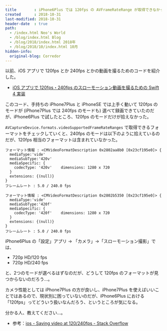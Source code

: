 ```yaml
---
title        : iPhone6Plus では 120fps の AVFrameRateRange が取得できなかった
created      : 2018-10-31
last-modified: 2018-10-31
header-date  : true
path:
  - /index.html Neo's World
  - /blog/index.html Blog
  - /blog/2018/index.html 2018年
  - /blog/2018/10/index.html 10月
hidden-info:
  original-blog: Corredor
---
```


以前、iOS アプリで 120fps とか 240fps とかの動画を撮るためのコードを紹介した。

- [iOS アプリで 120fps・240fps のスローモーション動画を撮るための Swift 4 実装](/blog/2018/06/04-01.html)

このコード、手持ちの iPhone7Plus と iPhoneSE では上手く動いて 120fps のモードが (iPhone7Plus では 240fps のモードも) 選べて録画できていたのだが、iPhone6Plus で試したところ、120fps のモードだけが拾えなかった。

`AVCaptureDevice.formats.videoSupportedFrameRateRanges` で取得できるフォーマットをチェックしていくと、240fps のモードは以下のように拾えているのだが、120fps 相当のフォーマットは含まれていなかった。

```
フォーマット情報 : <CMVideoFormatDescription 0x2802aa8b0 [0x23cf195e0]> {
  mediaType:'vide'
  mediaSubType:'420v'
  mediaSpecific: {
    codecType: '420v'    dimensions: 1280 x 720
  }
  extensions: {(null)}
}
フレームレート : 5.0 / 240.0 fps

フォーマット情報 : <CMVideoFormatDescription 0x2802b5350 [0x23cf195e0]> {
  mediaType:'vide'
  mediaSubType:'420f'
  mediaSpecific: {
    codecType: '420f'    dimensions: 1280 x 720
  }
  extensions: {(null)}
}
フレームレート : 5.0 / 240.0 fps
```

iPhone6Plus の「設定」アプリ → 「カメラ」→「スローモーション撮影」では、

- 720p HD/120 fps
- 720p HD/240 fps

と、2つのモードが選べるはずなのだが、どうして 120fps のフォーマットが見つからないのだろう…。

カメラ性能としては iPhone7Plus の方が良いし、iPhone7Plus を使えばいいことではあるので、現状別に困っていないのだが、iPhone6Plus における「120fps」ってどういう扱いなんだろう、というところが気になる。

分かる人、教えてください…。

- 参考：[ios - Saving video at 120/240fps - Stack Overflow](https://stackoverflow.com/questions/33753843/saving-video-at-120-240fps)
